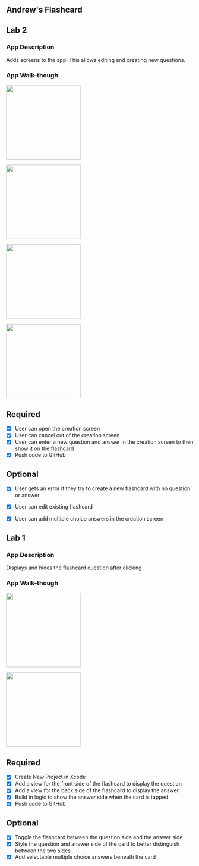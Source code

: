 ## Andrew's Flashcard


## Lab 2

### App Description
Adds screens to the app! This allows editing and creating new questions.

### App Walk-though

<img src="https://i.imgur.com/rxGWDA7.gif" width=200><br>

<img src="https://i.imgur.com/zcQaDdS.gif" width=200><br>

<img src="https://i.imgur.com/4KwnuMX.gif" width=200><br>

<img src="https://i.imgur.com/x2h9uDe.gif" width=200><br>

## Required
- [x] User can open the creation screen
- [x] User can cancel out of the creation screen
- [x] User can enter a new question and answer in the creation screen to then show it on the flashcard
- [x] Push code to GitHub
## Optional
- [x] User gets an error if they try to create a new flashcard with no question or answer
- [x] User can edit existing flashcard
- [x] User can add multiple choice answers in the creation screen



## Lab 1

### App Description
Displays and hides the flashcard question after clicking

### App Walk-though

<img src="https://i.imgur.com/NCxXePJ.gif" width=200><br>

<img src="https://i.imgur.com/1uEeE12.gif" width=200><br>

## Required
- [x] Create New Project in Xcode
- [x] Add a view for the front side of the flashcard to display the question
- [x] Add a view for the back side of the flashcard to display the answer
- [x] Build in logic to show the answer side when the card is tapped
- [x] Push code to GitHub
## Optional
- [x] Toggle the flashcard between the question side and the answer side
- [x] Style the question and answer side of the card to better distinguish between the two sides
- [x] Add selectable multiple choice answers beneath the card
